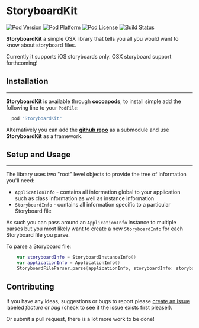 StoryboardKit
===

[![Pod Version](http://img.shields.io/cocoapods/v/StoryboardKit.svg?style=flat)](http://cocoadocs.org/docsets/BingAPI/)
[![Pod Platform](http://img.shields.io/cocoapods/p/StoryboardKit.svg?style=flat)](http://cocoadocs.org/docsets/BingAPI/)
[![Pod License](http://img.shields.io/cocoapods/l/StoryboardKit.svg?style=flat)](http://cocoadocs.org/docsets/BingAPI/)
[![Build Status](http://img.shields.io/travis/Adorkable/StoryboardKit.svg?branch=master&style=flat)](https://travis-ci.org/Adorkable/BingAPIiOS)

**StoryboardKit** a simple OSX library that tells you all you would want to know about storyboard files.

Currently it supports iOS storyboards only. OSX storyboard support forthcoming!

Installation
---
---
**StoryboardKit** is available through **[cocoapods](http://cocoapods.org)**, to install simple add the following line to your `PodFile`:

``` ruby
  pod "StoryboardKit"
```

Alternatively you can add the **[github repo](https://github.com/Adorkable/StoryboardKit)** as a submodule and use **StoryboardKit** as a framework.

Setup and Usage
---
---
The library uses two "root" level objects to provide the tree of information you'll need:

* `ApplicationInfo` - contains all information global to your application such as class information as well as instance information 
* `StoryboardInfo` - contains all information specific to a particular Storyboard file

As such you can pass around an `ApplicationInfo` instance to multiple parses but you most likely want to create a new `StoryboardInfo` for each Storyboard file you parse.

To parse a Storyboard file:

``` swift
	var storyboardInfo = StoryboardInstanceInfo()
	var applicationInfo = ApplicationInfo()
	StoryboardFileParser.parse(applicationInfo, storyboardInfo: storyboardInfo, pathFileName: "ParseMe.storyboard" )
```

Contributing
---
If you have any ideas, suggestions or bugs to report please [create an issue](https://github.com/Adorkable/BingAPIiOS/issues/new) labeled *feature* or *bug* (check to see if the issue exists first please!). 

Or submit a pull request, there is a lot more work to be done!